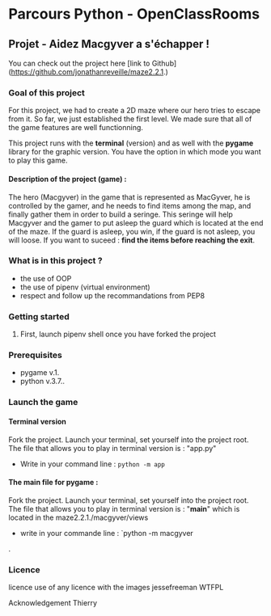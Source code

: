 # Parcours Python - OpenClassRooms

## Projet - Aidez Macgyver a s'échapper ! 

You can check out the project here [link to Github] (https://github.com/jonathanreveille/maze2.2.1.)

### Goal of this project
For this project, we had to create a 2D maze where our hero tries to escape from it.
So far, we just established the first level. We made sure that all of the game features
are well functionning.

This project runs with the **terminal** (version) and as well with the **pygame** library
for the graphic version.
You have the option in which mode you want to play this game.

#### Description of the project (game) :
The hero (Macgyver) in the game that is represented as MacGyver, he is controlled by the gamer,
and he needs to find items among the map, and finally gather them in order to build a seringe.
This seringe will help Macgyver and the gamer to put asleep the guard which is located 
at the end of the maze. If the guard is asleep, you win, if the guard is not asleep, you will
loose. If you want to suceed : **find the items before reaching the exit**. 

### What is in this project ?
- the use of OOP
- the use of pipenv (virtual environment)
- respect and follow up the recommandations from PEP8

### Getting started
1. First, launch pipenv shell once you have forked the project

### Prerequisites
- pygame v.1.
- python v.3.7..

### Launch the game
#### Terminal version 
Fork the project. Launch your terminal, set yourself into the project root.
The file that allows you to play in terminal version is : "app.py"
*  Write in your command line : `python -m app`

#### The main file for pygame :
Fork the project. Launch your terminal, set yourself into the project root.
The file that allows you to play in terminal version is : "__main__" which 
is located in the maze2.2.1./macgyver/views
* write in your commande line : `python -m macgyver




.

### Licence 
licence
use of any licence with the images
jessefreeman
WTFPL


Acknowledgement
Thierry



